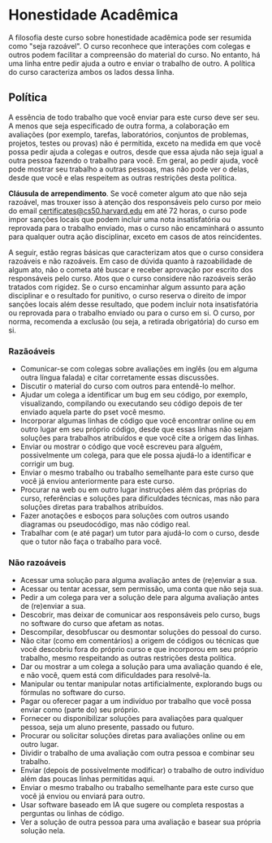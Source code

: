 # Honestidade Acadêmica

A filosofia deste curso sobre honestidade acadêmica pode ser resumida como "seja razoável". O curso reconhece que interações com colegas e outros podem facilitar a compreensão do material do curso. No entanto, há uma linha entre pedir ajuda a outro e enviar o trabalho de outro. A política do curso caracteriza ambos os lados dessa linha.

## Política

A essência de todo trabalho que você enviar para este curso deve ser seu. A menos que seja especificado de outra forma, a colaboração em avaliações (por exemplo, tarefas, laboratórios, conjuntos de problemas, projetos, testes ou provas) não é permitida, exceto na medida em que você possa pedir ajuda a colegas e outros, desde que essa ajuda não seja igual a outra pessoa fazendo o trabalho para você. Em geral, ao pedir ajuda, você pode mostrar seu trabalho a outras pessoas, mas não pode ver o delas, desde que você e elas respeitem as outras restrições desta política.

**Cláusula de arrependimento**. Se você cometer algum ato que não seja razoável, mas trouxer isso à atenção dos responsáveis pelo curso por meio do email certificates@cs50.harvard.edu em até 72 horas, o curso pode impor sanções locais que podem incluir uma nota insatisfatória ou reprovada para o trabalho enviado, mas o curso não encaminhará o assunto para qualquer outra ação disciplinar, exceto em casos de atos reincidentes.

A seguir, estão regras básicas que caracterizam atos que o curso considera razoáveis e não razoáveis. Em caso de dúvida quanto à razoabilidade de algum ato, não o cometa até buscar e receber aprovação por escrito dos responsáveis pelo curso. Atos que o curso considere não razoáveis serão tratados com rigidez. Se o curso encaminhar algum assunto para ação disciplinar e o resultado for punitivo, o curso reserva o direito de impor sanções locais além desse resultado, que podem incluir nota insatisfatória ou reprovada para o trabalho enviado ou para o curso em si. O curso, por norma, recomenda a exclusão (ou seja, a retirada obrigatória) do curso em si.

### Razãoáveis

- Comunicar-se com colegas sobre avaliações em inglês (ou em alguma outra língua falada) e citar corretamente essas discussões.
- Discutir o material do curso com outros para entendê-lo melhor.
- Ajudar um colega a identificar um bug em seu código, por exemplo, visualizando, compilando ou executando seu código depois de ter enviado aquela parte do pset você mesmo.
- Incorporar algumas linhas de código que você encontrar online ou em outro lugar em seu próprio código, desde que essas linhas não sejam soluções para trabalhos atribuídos e que você cite a origem das linhas.
- Enviar ou mostrar o código que você escreveu para alguém, possivelmente um colega, para que ele possa ajudá-lo a identificar e corrigir um bug.
- Enviar o mesmo trabalho ou trabalho semelhante para este curso que você já enviou anteriormente para este curso.
- Procurar na web ou em outro lugar instruções além das próprias do curso, referências e soluções para dificuldades técnicas, mas não para soluções diretas para trabalhos atribuídos.
- Fazer anotações e esboços para soluções com outros usando diagramas ou pseudocódigo, mas não código real.
- Trabalhar com (e até pagar) um tutor para ajudá-lo com o curso, desde que o tutor não faça o trabalho para você.

### Não razoáveis

- Acessar uma solução para alguma avaliação antes de (re)enviar a sua.
- Acessar ou tentar acessar, sem permissão, uma conta que não seja sua.
- Pedir a um colega para ver a solução dele para alguma avaliação antes de (re)enviar a sua.
- Descobrir, mas deixar de comunicar aos responsáveis pelo curso, bugs no software do curso que afetam as notas.
- Descompilar, desobfuscar ou desmontar soluções do pessoal do curso.
- Não citar (como em comentários) a origem de códigos ou técnicas que você descobriu fora do próprio curso e que incorporou em seu próprio trabalho, mesmo respeitando as outras restrições desta política.
- Dar ou mostrar a um colega a solução para uma avaliação quando é ele, e não você, quem está com dificuldades para resolvê-la.
- Manipular ou tentar manipular notas artificialmente, explorando bugs ou fórmulas no software do curso.
- Pagar ou oferecer pagar a um indivíduo por trabalho que você possa enviar como (parte do) seu próprio.
- Fornecer ou disponibilizar soluções para avaliações para qualquer pessoa, seja um aluno presente, passado ou futuro.
- Procurar ou solicitar soluções diretas para avaliações online ou em outro lugar.
- Dividir o trabalho de uma avaliação com outra pessoa e combinar seu trabalho.
- Enviar (depois de possivelmente modificar) o trabalho de outro indivíduo além das poucas linhas permitidas aqui.
- Enviar o mesmo trabalho ou trabalho semelhante para este curso que você já enviou ou enviará para outro.
- Usar software baseado em IA que sugere ou completa respostas a perguntas ou linhas de código.
- Ver a solução de outra pessoa para uma avaliação e basear sua própria solução nela.